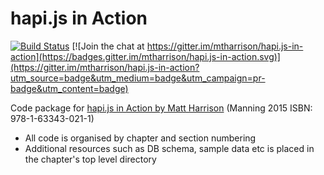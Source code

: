 hapi.js in Action
=================

[![Build Status](https://travis-ci.org/mtharrison/hapi.js-in-action.svg?branch=master)](https://travis-ci.org/mtharrison/hapi.js-in-action) [![Join the chat at https://gitter.im/mtharrison/hapi.js-in-action](https://badges.gitter.im/mtharrison/hapi.js-in-action.svg)](https://gitter.im/mtharrison/hapi.js-in-action?utm_source=badge&utm_medium=badge&utm_campaign=pr-badge&utm_content=badge)

Code package for [hapi.js in Action by Matt Harrison](http://manning.com/harrison) (Manning 2015 ISBN: 978-1-63343-021-1)

- All code is organised by chapter and section numbering
- Additional resources such as DB schema, sample data etc is placed in the chapter's top level directory
